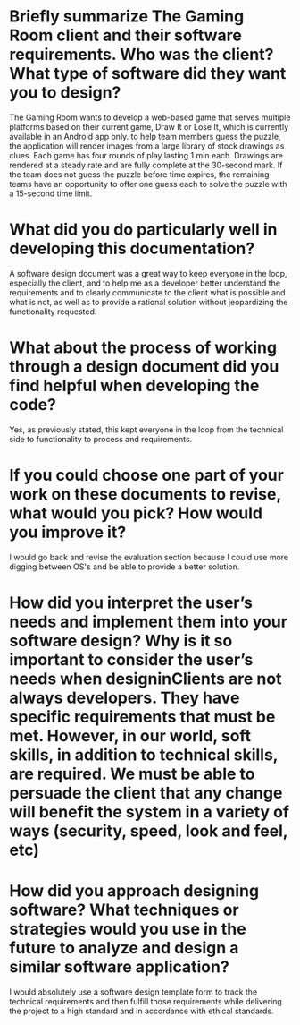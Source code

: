# Briefly summarize The Gaming Room client and their software requirements. Who was the client? What type of software did they want you to design?
The Gaming Room wants to develop a web-based game that serves multiple platforms based on their current game, Draw It or Lose It, which is currently available in an Android app only. to help team members guess the puzzle, the application will render images from a large library of stock drawings as clues. Each game has four rounds of play lasting 1 min each. Drawings are rendered at a steady rate and are fully complete at the 30-second mark. If the team does not guess the puzzle before time expires, the remaining teams have an opportunity to offer one guess each to solve the puzzle with a 15-second time limit.
# What did you do particularly well in developing this documentation?
A software design document was a great way to keep everyone in the loop, especially the client, and to help me as a developer better understand the requirements and to clearly communicate to the client what is possible and what is not, as well as to provide a rational solution without jeopardizing the functionality requested.
# What about the process of working through a design document did you find helpful when developing the code?
Yes, as previously stated, this kept everyone in the loop from the technical side to functionality to process and requirements.
# If you could choose one part of your work on these documents to revise, what would you pick? How would you improve it?
I would go back and revise the evaluation section because I could use more digging between OS's and be able to provide a better solution.
# How did you interpret the user’s needs and implement them into your software design? Why is it so important to consider the user’s needs when designinClients are not always developers. They have specific requirements that must be met. However, in our world, soft skills, in addition to technical skills, are required. We must be able to persuade the client that any change will benefit the system in a variety of ways (security, speed, look and feel, etc)
# How did you approach designing software? What techniques or strategies would you use in the future to analyze and design a similar software application?
I would absolutely use a software design template form to track the technical requirements and then fulfill those requirements while delivering the project to a high standard and in accordance with ethical standards.
